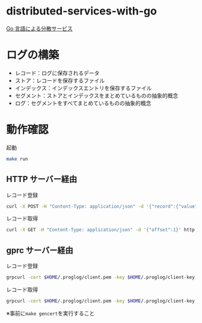 # distributed-services-with-go

[Go 言語による分散サービス](https://www.oreilly.co.jp/books/9784873119977/)

# ログの構築

- レコード：ログに保存されるデータ
- ストア：レコードを保存するファイル
- インデックス：インデックスエントリを保存するファイル
- セグメント：ストアとインデックスをまとめているものの抽象的概念
- ログ：セグメントをすべてまとめているものの抽象的概念

# 動作確認

起動

```sh
make run
```

## HTTP サーバー経由

レコード登録

```sh
curl -X POST -H "Content-Type: application/json" -d '{"record":{"value":"test"}}' http://localhost:8080
```

レコード取得

```sh
curl -X GET -H "Content-Type: application/json" -d '{"offset":1}' http://localhost:8080
```

## gprc サーバー経由

レコード登録

```sh
grpcurl -cert $HOME/.proglog/client.pem -key $HOME/.proglog/client-key.pem -cacert $HOME/.proglog/ca.pem  -import-path ./api/v1 -proto log.proto -d '{"record":{"value": "01011101"}}' localhost:8081 log.v1.LogService/Produce
```

レコード取得

```sh
grpcurl -cert $HOME/.proglog/client.pem -key $HOME/.proglog/client-key.pem -cacert $HOME/.proglog/ca.pem -import-path ./api/v1 -proto log.proto -d '{"offset":1}' localhost:8081 log.v1.LogService/Consume
```

※事前に`make gencert`を実行すること
